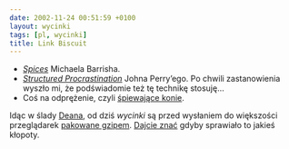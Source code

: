 ```yaml
---
date: 2002-11-24 00:51:59 +0100
layout: wycinki
tags: [pl, wycinki]
title: Link Biscuit
---
```


* <cite>[Spices](http://oblivio.com/road/02112201.shtml '…there was this thing with the spices')</cite> Michaela Barrisha.
* <cite>[Structured Procrastination](http://www-csli.stanford.edu/~john/procrastination.html 'sprawdza się')</cite> Johna Perry’ego. Po chwili zastanowienia wyszło mi, że podświadomie też tę technikę stosuję…
* Coś na odprężenie, czyli [śpiewające konie](http://svt.se/hogafflahage/hogafflaHage_site/Kor/hestekor.html 'czy konie mnie słyszą?').

Idąc w ślady [Deana](http://textism.com/article/632/ 'Textism: „Bigsmallbig”'), od dziś <cite>wycinki</cite> są przed wysłaniem do większości przeglądarek [pakowane gzipem](http://www.php.net/manual/en/function.ob-gzhandler.php "ob_start('ob_gzhandler')"). [Dajcie znać](/about 'skrzynka kontaktowa') gdyby sprawiało to jakieś kłopoty.
